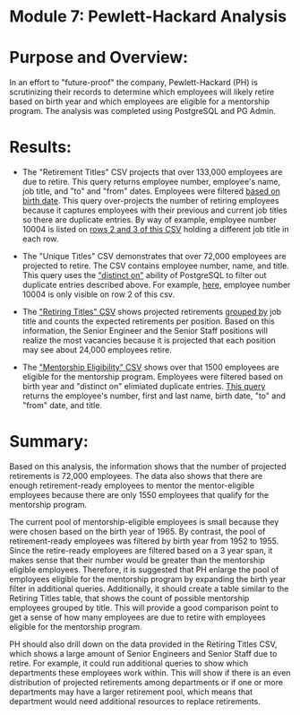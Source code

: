 # Module 7: Pewlett-Hackard Analysis

# Purpose and Overview:
In an effort to "future-proof" the company, Pewlett-Hackard (PH) is scrutinizing their records to determine which employees will likely retire based on birth year and which employees are eligible for a mentorship program.  The analysis was completed using PostgreSQL and PG Admin.

# Results: 

* The "Retirement Titles" CSV projects that over 133,000 employees are due to retire.  This query returns employee number, employee's name, job title, and "to" and "from" dates.  Employees were filtered [based on birth date](https://github.com/laurlen2112/Pewlett-Hackard-Analysis/blob/main/resources/del_1_retirement_code.png).  This query over-projects the number of retiring employees because it captures employees with their previous and current job titles so there are duplicate entries.  By way of example, employee number 10004 is listed on [rows 2 and 3 of this CSV](https://github.com/laurlen2112/Pewlett-Hackard-Analysis/blob/main/resources/retirement_titles_CSV.png) holding a different job title in each row.

* The "Unique Titles" CSV demonstrates that over 72,000 employees are projected to retire.  The CSV contains employee number, name, and title.  This query uses the ["distinct on"](https://github.com/laurlen2112/Pewlett-Hackard-Analysis/blob/main/resources/del_%201_unique_titles_code.png) ability of PostgreSQL to filter out duplicate entries described above.  For example, [here](https://github.com/laurlen2112/Pewlett-Hackard-Analysis/blob/main/resources/unique_titles_csv.png), employee number 10004 is only visible on row 2 of this csv.

* The ["Retiring Titles" CSV](https://github.com/laurlen2112/Pewlett-Hackard-Analysis/blob/main/resources/retiring%20titles.png) shows projected retirements [grouped by](https://github.com/laurlen2112/Pewlett-Hackard-Analysis/blob/main/resources/del_1_count_code.png) job title and counts the expected retirements per position.  Based on this information, the Senior Engineer and the Senior Staff positions will realize the most vacancies because it is projected that each position may see about 24,000 employees retire.

* The ["Mentorship Eligibility" CSV](https://github.com/laurlen2112/Pewlett-Hackard-Analysis/blob/main/resources/mentorship_elig.png) shows over that 1500 employees are eligible for the mentorship program.  Employees were filtered based on birth year and "distinct on" elimiated duplicate entries.  [This query](https://github.com/laurlen2112/Pewlett-Hackard-Analysis/blob/main/resources/del_2_code.png) returns the employee's number, first and last name, birth date, "to" and "from" date, and title.  


# Summary:

Based on this analysis, the information shows that the number of projected retirements is 72,000 employees. The data also shows that there are enough retirement-ready employees to mentor the mentor-eligible employees because there are only 1550 employees that qualify for the mentorship program.

The current pool of mentorship-eligible employees is small because they were chosen based on the birth year of 1965.  By contrast, the pool of retirement-ready employees was filtered by birth year from 1952 to 1955.  Since the retire-ready employees are filtered based on a 3 year span, it makes sense that their number would be greater than the mentorship eligible employees.  Therefore, it is suggested that PH enlarge the pool of employees eligible for the mentorship program by expanding the birth year filter in additional queries. Additionally, it should create a table similar to the Retiring Titles table, that shows the count of possible mentorship employees grouped by title.  This will provide a good comparison point to get a sense of how many employees are due to retire with employees eligible for the mentorship program. 

PH should also drill down on the data provided in the Retiring Titles CSV, which shows a large amount of Senior Engineers and Senior Staff due to retire. For example, it could run additional queries to show which departments these employees work within.  This will show if there is an even distribution of projected retirements among departments or if one or more departments may have a larger retirement pool, which means that department would need additional resources to replace retirements.  
